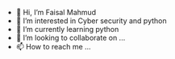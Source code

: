 - 👋 Hi, I’m Faisal Mahmud
- 👀 I’m interested in Cyber security and python
- 🌱 I’m currently learning python
- 💞️ I’m looking to collaborate on ...
- 📫 How to reach me ...

<!---
faisal35-414/faisal35-414 is a ✨ special ✨ repository because its `README.md` (this file) appears on your GitHub profile.
You can click the Preview link to take a look at your changes.
--->
